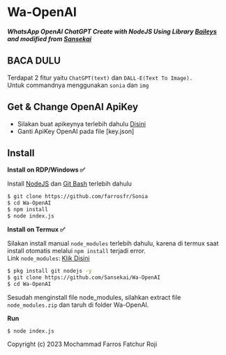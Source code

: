 # Wa-OpenAI

***WhatsApp OpenAI ChatGPT Create with NodeJS Using Library [Baileys](https://github.com/adiwajshing/Baileys) and modified from [Sansekai](https://github.com/Sansekai/Wa-OpenAI)***

## BACA DULU
Terdapat 2 fitur yaitu ```ChatGPT(text)``` dan ```DALL-E(Text To Image).```<br>Untuk commandnya menggunakan ```sonia``` dan ```img```

## Get & Change OpenAI ApiKey
- Silakan buat apikeynya terlebih dahulu [Disini](https://beta.openai.com/account/api-keys)
- Ganti ApiKey OpenAI pada file [key.json]

## Install
**Install on RDP/Windows ✅**

Install [NodeJS](https://nodejs.org/en/download/)
 dan [Git Bash](https://git-scm.com/downloads) terlebih dahulu
```bash
$ git clone https://github.com/farrosfr/Sonia
$ cd Wa-OpenAI
$ npm install
$ node index.js
```
**Install on Termux ✅**

Silakan install manual ```node_modules``` terlebih dahulu, karena di termux saat install otomatis melalui ```npm install``` terjadi error.
<br>Link ```node_modules```: [Klik Disini](https://drive.google.com/file/d/1rnoVkJin3J_zDkzxBDnzBBI1-OuKk10_/view?usp=drivesdk)
```bash
$ pkg install git nodejs -y
$ git clone https://github.com/Sansekai/Wa-OpenAI
$ cd Wa-OpenAI
```
Sesudah menginstall file node_modules, silahkan extract file ```node_modules.zip``` dan taruh di folder Wa-OpenAI.

**Run**
```bash
$ node index.js
```

Copyright (c) 2023 Mochammad Farros Fatchur Roji


